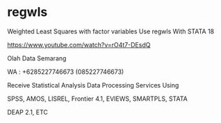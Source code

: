 # regwls
Weighted Least Squares with factor variables Use regwls With STATA 18

https://www.youtube.com/watch?v=rO4t7-DEsdQ

Olah Data Semarang

WA : +6285227746673 (085227746673)

Receive Statistical Analysis Data Processing Services Using

SPSS, AMOS, LISREL, Frontier 4.1, EVIEWS, SMARTPLS, STATA

DEAP 2.1, ETC
